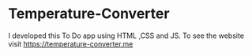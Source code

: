# Temperature-Converter
I  developed this  To Do app using HTML ,CSS  and JS. To see the website visit https://temperature-converter.me
